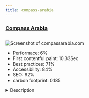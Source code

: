 ```yaml
---
title: compass-arabia
---
```


<div style="height: 3rem">
  <a href="http://www.compassarabia.com"><h3>Compass Arabia</h3></a>
</div>
<img loading="lazy" src="/images/thumbs/compassarabia.com.jpg" alt="Screenshot of compassarabia.com" />
<ul>
  <li>Performace: 6%</li>
  <li>
    First contentful paint:
    10.33Sec
  </li>
  <li>Best practices: 71%</li>
  <li>Accessibility: 84%</li>
  <li>SEO: 92%</li>
  <li>carbon footprint: 0.185</li>
</ul>
<details>
  <summary>Description</summary>
  <p>Compass Arabia’s presence in the KSA offers you in-depth local knowledge and extensive experience in country. We have a pool of motivated professionals, regionally based support managers and supervisors, all of whom are familiar with the operating environment, requirements of our clients and the challenges of a project such as this.Compass Arabia’s presence in the KSA offers you in-depth local knowledge and extensive experience in country. We have a pool of motivated professionals, regionally based support managers and supervisors, all of whom are familiar with the operating environment, requirements of our clients and the challenges of a project such as this.</p>
</details>

